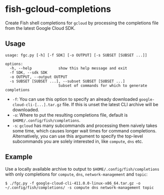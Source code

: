 # fish-gcloud-completions

Create Fish shell completions for `gcloud` by processing the completions file from the latest Google Cloud SDK.

## Usage

```
usage: fgc.py [-h] [-f SDK] [-o OUTPUT] [-s SUBSET [SUBSET ...]]

options:
  -h, --help            show this help message and exit
  -f SDK, --sdk SDK
  -o OUTPUT, --output OUTPUT
  -s SUBSET [SUBSET ...], --subset SUBSET [SUBSET ...]
                        Subset of commands for which to generate completions
```

* `-f`: You can use this option to specify an already downloaded `google-cloud-cli-[...].tar.gz` file. If this is unset the latest CLI archive will be downloaded.
* `-o`: Where to put the resulting completions file, default is `$HOME/.config/fish/completions`.
* `-s`: `gcloud` has many subcommands and processing them naively takes some time, which causes longer wait times for command completions. Alternatively, you can use this argument to specify the top-level subcommands you are solely interested in, like `compute`, `dns` etc.

## Example

Use a locally available archive to output to `$HOME/.config/fish/completions` with only completions for `compute`, `dns`, `network-management` and `topic`:

```shell
$ ./fgc.py -f google-cloud-cli-411.0.0-linux-x86_64.tar.gz -o ~/.config/fish/completions/ -s compute dns network-management topic
```

